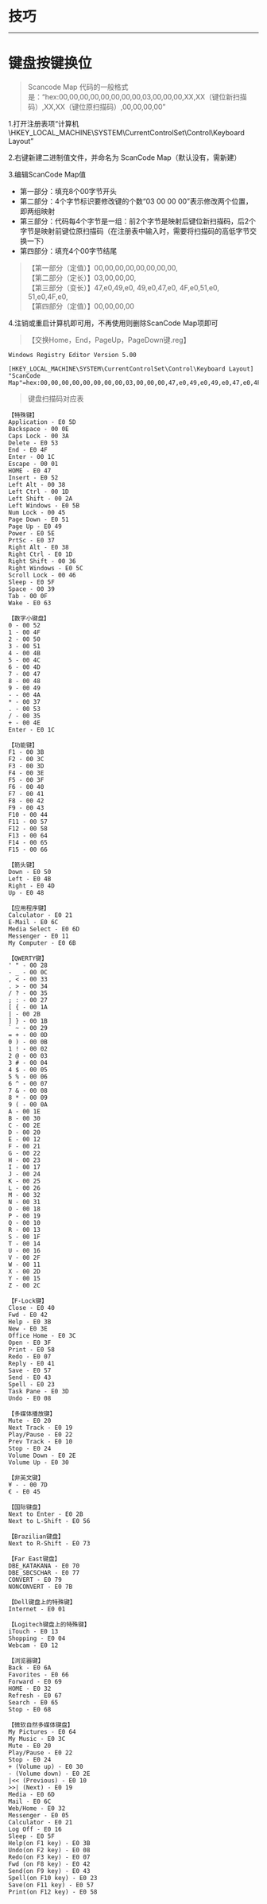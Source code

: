 <b style="font-size: 2em">技巧</b>

---

# 键盘按键换位

> Scancode Map 代码的一般格式是：“hex:00,00,00,00,00,00,00,00,03,00,00,00,XX,XX（键位新扫描码）,XX,XX（键位原扫描码）,00,00,00,00”

1.打开注册表项“计算机\HKEY_LOCAL_MACHINE\SYSTEM\CurrentControlSet\Control\Keyboard Layout”

2.右键新建二进制值文件，并命名为 ScanCode Map（默认没有，需新建）

3.编辑ScanCode Map值  
* 第一部分：填充8个00字节开头  
* 第二部分：4个字节标识要修改键的个数“03 00 00 00”表示修改两个位置，即两组映射  
* 第三部分：代码每4个字节是一组：前2个字节是映射后键位新扫描码，后2个字节是映射前键位原扫描码（在注册表中输入时，需要将扫描码的高低字节交换一下）  
* 第四部分：填充4个00字节结尾  

> 【第一部分（定值）】00,00,00,00,00,00,00,00,  
> 【第二部分（定长）】03,00,00,00,  
> 【第三部分（变长）】47,e0,49,e0, 49,e0,47,e0, 4F,e0,51,e0, 51,e0,4F,e0,  
> 【第四部分（定值）】00,00,00,00  

4.注销或重启计算机即可用，不再使用则删除ScanCode Map项即可

> 【交换Home，End，PageUp，PageDown键.reg】

```bath
Windows Registry Editor Version 5.00

[HKEY_LOCAL_MACHINE\SYSTEM\CurrentControlSet\Control\Keyboard Layout]
"ScanCode Map"=hex:00,00,00,00,00,00,00,00,03,00,00,00,47,e0,49,e0,49,e0,47,e0,4F,e0,51,e0,51,e0,4F,e0,00,00,00,00
```

> 键盘扫描码对应表

```text
【特殊键】
Application - E0 5D
Backspace - 00 0E
Caps Lock - 00 3A 
Delete - E0 53
End - E0 4F
Enter - 00 1C
Escape - 00 01
HOME - E0 47
Insert - E0 52
Left Alt - 00 38
Left Ctrl - 00 1D
Left Shift - 00 2A
Left Windows - E0 5B
Num Lock - 00 45
Page Down - E0 51
Page Up - E0 49
Power - E0 5E
PrtSc - E0 37
Right Alt - E0 38
Right Ctrl - E0 1D
Right Shift - 00 36
Right Windows - E0 5C
Scroll Lock - 00 46
Sleep - E0 5F
Space - 00 39
Tab - 00 0F
Wake - E0 63

【数字小键盘】
0 - 00 52
1 - 00 4F
2 - 00 50
3 - 00 51
4 - 00 4B
5 - 00 4C
6 - 00 4D
7 - 00 47
8 - 00 48
9 - 00 49
- - 00 4A
* - 00 37
. - 00 53
/ - 00 35
+ - 00 4E
Enter - E0 1C

【功能键】
F1 - 00 3B
F2 - 00 3C
F3 - 00 3D
F4 - 00 3E
F5 - 00 3F
F6 - 00 40
F7 - 00 41
F8 - 00 42
F9 - 00 43
F10 - 00 44
F11 - 00 57
F12 - 00 58
F13 - 00 64
F14 - 00 65
F15 - 00 66

【箭头键】
Down - E0 50
Left - E0 4B
Right - E0 4D
Up - E0 48

【应用程序键】
Calculator - E0 21
E-Mail - E0 6C
Media Select - E0 6D
Messenger - E0 11
My Computer - E0 6B

【QWERTY键】
' " - 00 28
- _ - 00 0C
, < - 00 33
. > - 00 34
/ ? - 00 35
; : - 00 27
[ { - 00 1A
| - 00 2B
] } - 00 1B
` ~ - 00 29
= + - 00 0D
0 ) - 00 0B
1 ! - 00 02
2 @ - 00 03
3 # - 00 04
4 $ - 00 05
5 % - 00 06
6 ^ - 00 07
7 & - 00 08
8 * - 00 09
9 ( - 00 0A
A - 00 1E
B - 00 30
C - 00 2E
D - 00 20
E - 00 12
F - 00 21
G - 00 22
H - 00 23
I - 00 17
J - 00 24
K - 00 25
L - 00 26
M - 00 32
N - 00 31
O - 00 18
P - 00 19
Q - 00 10
R - 00 13
S - 00 1F
T - 00 14
U - 00 16
V - 00 2F
W - 00 11
X - 00 2D
Y - 00 15
Z - 00 2C

【F-Lock键】
Close - E0 40
Fwd - E0 42
Help - E0 3B
New - E0 3E
Office Home - E0 3C
Open - E0 3F
Print - E0 58
Redo - E0 07
Reply - E0 41
Save - E0 57
Send - E0 43
Spell - E0 23
Task Pane - E0 3D
Undo - E0 08

【多媒体播放键】
Mute - E0 20
Next Track - E0 19
Play/Pause - E0 22
Prev Track - E0 10
Stop - E0 24
Volume Down - E0 2E
Volume Up - E0 30

【非英文键】
¥ - - 00 7D
€ - E0 45

【国际键盘】
Next to Enter - E0 2B
Next to L-Shift - E0 56

【Brazilian键盘】
Next to R-Shift - E0 73

【Far East键盘】
DBE_KATAKANA - E0 70
DBE_SBCSCHAR - E0 77
CONVERT - E0 79
NONCONVERT - E0 7B

【Dell键盘上的特殊键】
Internet - E0 01

【Logitech键盘上的特殊键】
iTouch - E0 13
Shopping - E0 04
Webcam - E0 12

【浏览器键】
Back - E0 6A
Favorites - E0 66
Forward - E0 69
HOME - E0 32
Refresh - E0 67
Search - E0 65
Stop - E0 68

【微软自然多媒体键盘】
My Pictures - E0 64
My Music - E0 3C
Mute - E0 20
Play/Pause - E0 22
Stop - E0 24
+ (Volume up) - E0 30
- (Volume down) - E0 2E
|<< (Previous) - E0 10
>>| (Next) - E0 19
Media - E0 6D
Mail - E0 6C
Web/Home - E0 32
Messenger - E0 05
Calculator - E0 21
Log Off - E0 16
Sleep - E0 5F
Help(on F1 key) - E0 3B
Undo(on F2 key) - E0 08
Redo(on F3 key) - E0 07
Fwd (on F8 key) - E0 42
Send(on F9 key) - E0 43
Spell(on F10 key) - E0 23
Save(on F11 key) - E0 57
Print(on F12 key) - E0 58
```

